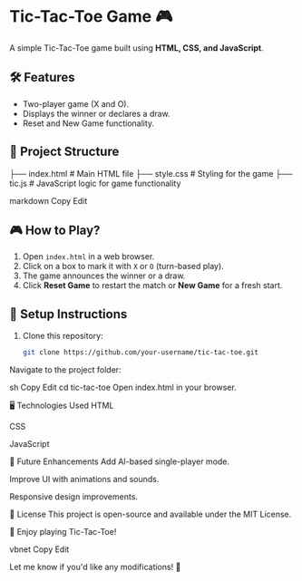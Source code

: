 # Tic-Tac-Toe Game 🎮

A simple Tic-Tac-Toe game built using **HTML, CSS, and JavaScript**.

## 🛠 Features
- Two-player game (X and O).
- Displays the winner or declares a draw.
- Reset and New Game functionality.

## 📂 Project Structure
├── index.html # Main HTML file ├── style.css # Styling for the game ├── tic.js # JavaScript logic for game functionality

markdown
Copy
Edit

## 🎮 How to Play?
1. Open `index.html` in a web browser.
2. Click on a box to mark it with `X` or `O` (turn-based play).
3. The game announces the winner or a draw.
4. Click **Reset Game** to restart the match or **New Game** for a fresh start.

## 🚀 Setup Instructions
1. Clone this repository:
   ```sh
   git clone https://github.com/your-username/tic-tac-toe.git
Navigate to the project folder:

sh
Copy
Edit
cd tic-tac-toe
Open index.html in your browser.

🖥️ Technologies Used
HTML

CSS

JavaScript


📌 Future Enhancements
Add AI-based single-player mode.

Improve UI with animations and sounds.

Responsive design improvements.

📜 License
This project is open-source and available under the MIT License.

🎉 Enjoy playing Tic-Tac-Toe!

vbnet
Copy
Edit

Let me know if you'd like any modifications! 🚀
